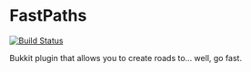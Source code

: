 # FastPaths

[![Build Status](https://travis-ci.com/bmlzootown/FastPaths.svg?branch=master)](https://travis-ci.com/bmlzootown/FastPaths)

Bukkit plugin that allows you to create roads to... well, go fast.
